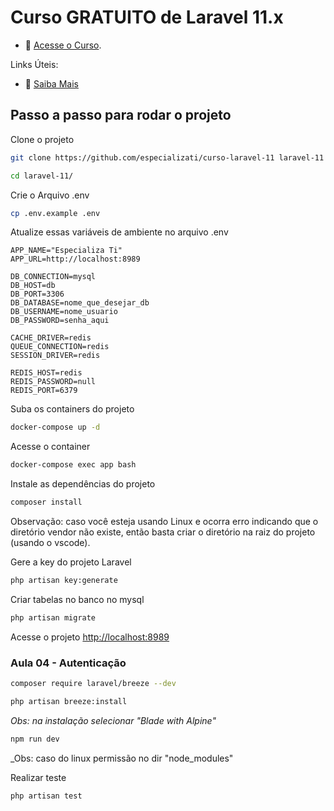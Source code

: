 # Curso GRATUITO de Laravel 11.x

- :movie_camera: [Acesse o Curso](https://academy.especializati.com.br/curso/laravel-11-completo-e-gratuito).


Links Úteis:

- :tada: [Saiba Mais](https://linktr.ee/especializati)

## Passo a passo para rodar o projeto
Clone o projeto
```sh
git clone https://github.com/especializati/curso-laravel-11 laravel-11
```
```sh
cd laravel-11/
```


Crie o Arquivo .env
```sh
cp .env.example .env
```


Atualize essas variáveis de ambiente no arquivo .env
```dosini
APP_NAME="Especializa Ti"
APP_URL=http://localhost:8989

DB_CONNECTION=mysql
DB_HOST=db
DB_PORT=3306
DB_DATABASE=nome_que_desejar_db
DB_USERNAME=nome_usuario
DB_PASSWORD=senha_aqui

CACHE_DRIVER=redis
QUEUE_CONNECTION=redis
SESSION_DRIVER=redis

REDIS_HOST=redis
REDIS_PASSWORD=null
REDIS_PORT=6379
```


Suba os containers do projeto
```sh
docker-compose up -d
```


Acesse o container
```sh
docker-compose exec app bash
```


Instale as dependências do projeto
```sh
composer install
```

Observação: caso você esteja usando Linux e ocorra erro indicando que o diretório vendor não existe, então basta criar o diretório na raiz do projeto (usando o vscode).


Gere a key do projeto Laravel
```sh
php artisan key:generate
```

Criar tabelas no banco no mysql
```sh
php artisan migrate
```

Acesse o projeto
[http://localhost:8989](http://localhost:8989)


### Aula 04 - Autenticação


```sh
composer require laravel/breeze --dev
```

```sh
php artisan breeze:install
```
_Obs: na instalação selecionar "Blade with Alpine"_


```sh
npm run dev
```
_Obs: caso do linux permissão no dir "node_modules"


Realizar teste
```sh
php artisan test
```
